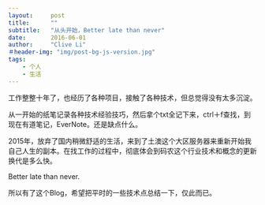 ```yaml
---
layout:     post
title:      ""
subtitle:   "从头开始，Better late than never"
date:       2016-06-01
author:     "Clive Li"
＃header-img: "img/post-bg-js-version.jpg"
tags:
    - 个人
    - 生活
---
```


工作整整十年了，也经历了各种项目，接触了各种技术，但总觉得没有太多沉淀。

从一开始的纸笔记录各种技术经验技巧，然后拿个txt全记下来，ctrl＋f查找，到现在有道笔记，EverNote。还是缺点什么。

2015年，放弃了国内稍微舒适的生活，来到了土澳这个大区服务器来重新开始我自己人生的副本。在找工作的过程中，彻底体会到码农这个行业技术和概念的更新换代是多么快。

Better late than never.

所以有了这个Blog，希望把平时的一些技术点总结一下，仅此而已。



